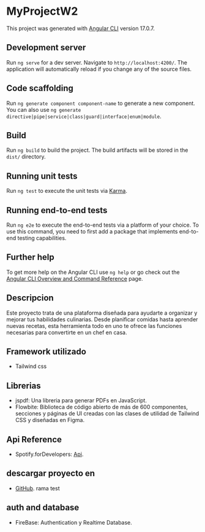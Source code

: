 # MyProjectW2

This project was generated with [Angular CLI](https://github.com/angular/angular-cli) version 17.0.7.

## Development server

Run `ng serve` for a dev server. Navigate to `http://localhost:4200/`. The application will automatically reload if you change any of the source files.

## Code scaffolding

Run `ng generate component component-name` to generate a new component. You can also use `ng generate directive|pipe|service|class|guard|interface|enum|module`.

## Build

Run `ng build` to build the project. The build artifacts will be stored in the `dist/` directory.

## Running unit tests

Run `ng test` to execute the unit tests via [Karma](https://karma-runner.github.io).

## Running end-to-end tests

Run `ng e2e` to execute the end-to-end tests via a platform of your choice. To use this command, you need to first add a package that implements end-to-end testing capabilities.

## Further help

To get more help on the Angular CLI use `ng help` or go check out the [Angular CLI Overview and Command Reference](https://angular.io/cli) page.

## Descripcion

Este proyecto trata de una plataforma diseñada para ayudarte a organizar y mejorar tus habilidades culinarias. Desde planificar comidas hasta aprender nuevas recetas, esta herramienta todo en uno te ofrece las funciones necesarias para convertirte en un chef en casa.

## Framework utilizado

- Tailwind css

## Librerias

- jspdf: Una libreria para generar PDFs en JavaScript.
- Flowbite: Biblioteca de código abierto de más de 600 componentes, secciones y páginas de UI creadas con las clases de utilidad de Tailwind CSS y diseñadas en Figma.

## Api Reference

- Spotify.forDevelopers: [Api](https://developer.spotify.com/).

## descargar proyecto en

- [GitHub](https://github.com/jaimechico07/project-w2). rama test

## auth and database

- FireBase: Authentication y Realtime Database.
